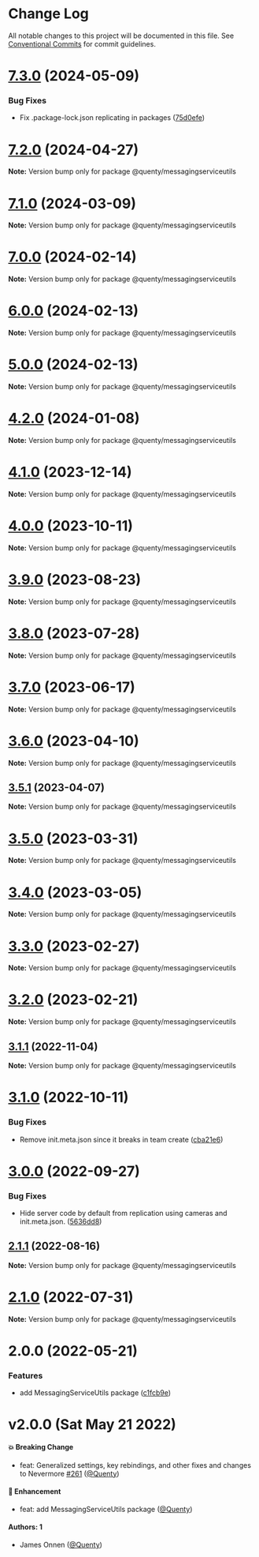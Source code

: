 # Change Log

All notable changes to this project will be documented in this file.
See [Conventional Commits](https://conventionalcommits.org) for commit guidelines.

# [7.3.0](https://github.com/Quenty/NevermoreEngine/compare/@quenty/messagingserviceutils@7.2.0...@quenty/messagingserviceutils@7.3.0) (2024-05-09)


### Bug Fixes

* Fix .package-lock.json replicating in packages ([75d0efe](https://github.com/Quenty/NevermoreEngine/commit/75d0efeef239f221d93352af71a5b3e930ec23c5))





# [7.2.0](https://github.com/Quenty/NevermoreEngine/compare/@quenty/messagingserviceutils@7.1.0...@quenty/messagingserviceutils@7.2.0) (2024-04-27)

**Note:** Version bump only for package @quenty/messagingserviceutils





# [7.1.0](https://github.com/Quenty/NevermoreEngine/compare/@quenty/messagingserviceutils@7.0.0...@quenty/messagingserviceutils@7.1.0) (2024-03-09)

**Note:** Version bump only for package @quenty/messagingserviceutils





# [7.0.0](https://github.com/Quenty/NevermoreEngine/compare/@quenty/messagingserviceutils@6.0.0...@quenty/messagingserviceutils@7.0.0) (2024-02-14)

**Note:** Version bump only for package @quenty/messagingserviceutils





# [6.0.0](https://github.com/Quenty/NevermoreEngine/compare/@quenty/messagingserviceutils@5.0.0...@quenty/messagingserviceutils@6.0.0) (2024-02-13)

**Note:** Version bump only for package @quenty/messagingserviceutils





# [5.0.0](https://github.com/Quenty/NevermoreEngine/compare/@quenty/messagingserviceutils@4.2.0...@quenty/messagingserviceutils@5.0.0) (2024-02-13)

**Note:** Version bump only for package @quenty/messagingserviceutils





# [4.2.0](https://github.com/Quenty/NevermoreEngine/compare/@quenty/messagingserviceutils@4.1.0...@quenty/messagingserviceutils@4.2.0) (2024-01-08)

**Note:** Version bump only for package @quenty/messagingserviceutils





# [4.1.0](https://github.com/Quenty/NevermoreEngine/compare/@quenty/messagingserviceutils@4.0.0...@quenty/messagingserviceutils@4.1.0) (2023-12-14)

**Note:** Version bump only for package @quenty/messagingserviceutils





# [4.0.0](https://github.com/Quenty/NevermoreEngine/compare/@quenty/messagingserviceutils@3.9.0...@quenty/messagingserviceutils@4.0.0) (2023-10-11)

**Note:** Version bump only for package @quenty/messagingserviceutils





# [3.9.0](https://github.com/Quenty/NevermoreEngine/compare/@quenty/messagingserviceutils@3.8.0...@quenty/messagingserviceutils@3.9.0) (2023-08-23)

**Note:** Version bump only for package @quenty/messagingserviceutils





# [3.8.0](https://github.com/Quenty/NevermoreEngine/compare/@quenty/messagingserviceutils@3.7.0...@quenty/messagingserviceutils@3.8.0) (2023-07-28)

**Note:** Version bump only for package @quenty/messagingserviceutils





# [3.7.0](https://github.com/Quenty/NevermoreEngine/compare/@quenty/messagingserviceutils@3.6.0...@quenty/messagingserviceutils@3.7.0) (2023-06-17)

**Note:** Version bump only for package @quenty/messagingserviceutils





# [3.6.0](https://github.com/Quenty/NevermoreEngine/compare/@quenty/messagingserviceutils@3.5.1...@quenty/messagingserviceutils@3.6.0) (2023-04-10)

**Note:** Version bump only for package @quenty/messagingserviceutils





## [3.5.1](https://github.com/Quenty/NevermoreEngine/compare/@quenty/messagingserviceutils@3.5.0...@quenty/messagingserviceutils@3.5.1) (2023-04-07)

**Note:** Version bump only for package @quenty/messagingserviceutils





# [3.5.0](https://github.com/Quenty/NevermoreEngine/compare/@quenty/messagingserviceutils@3.4.0...@quenty/messagingserviceutils@3.5.0) (2023-03-31)

**Note:** Version bump only for package @quenty/messagingserviceutils





# [3.4.0](https://github.com/Quenty/NevermoreEngine/compare/@quenty/messagingserviceutils@3.3.0...@quenty/messagingserviceutils@3.4.0) (2023-03-05)

**Note:** Version bump only for package @quenty/messagingserviceutils





# [3.3.0](https://github.com/Quenty/NevermoreEngine/compare/@quenty/messagingserviceutils@3.2.0...@quenty/messagingserviceutils@3.3.0) (2023-02-27)

**Note:** Version bump only for package @quenty/messagingserviceutils





# [3.2.0](https://github.com/Quenty/NevermoreEngine/compare/@quenty/messagingserviceutils@3.1.1...@quenty/messagingserviceutils@3.2.0) (2023-02-21)

**Note:** Version bump only for package @quenty/messagingserviceutils





## [3.1.1](https://github.com/Quenty/NevermoreEngine/compare/@quenty/messagingserviceutils@3.1.0...@quenty/messagingserviceutils@3.1.1) (2022-11-04)

**Note:** Version bump only for package @quenty/messagingserviceutils





# [3.1.0](https://github.com/Quenty/NevermoreEngine/compare/@quenty/messagingserviceutils@3.0.0...@quenty/messagingserviceutils@3.1.0) (2022-10-11)


### Bug Fixes

* Remove init.meta.json since it breaks in team create ([cba21e6](https://github.com/Quenty/NevermoreEngine/commit/cba21e602b50ea3799044eae9cb690d1cd9c88ec))





# [3.0.0](https://github.com/Quenty/NevermoreEngine/compare/@quenty/messagingserviceutils@2.1.1...@quenty/messagingserviceutils@3.0.0) (2022-09-27)


### Bug Fixes

* Hide server code by default from replication using cameras and init.meta.json. ([5636dd8](https://github.com/Quenty/NevermoreEngine/commit/5636dd8cafe68db4571ed214a82b84698f2f74c0))





## [2.1.1](https://github.com/Quenty/NevermoreEngine/compare/@quenty/messagingserviceutils@2.1.0...@quenty/messagingserviceutils@2.1.1) (2022-08-16)

**Note:** Version bump only for package @quenty/messagingserviceutils





# [2.1.0](https://github.com/Quenty/NevermoreEngine/compare/@quenty/messagingserviceutils@2.0.0...@quenty/messagingserviceutils@2.1.0) (2022-07-31)

**Note:** Version bump only for package @quenty/messagingserviceutils





# 2.0.0 (2022-05-21)


### Features

* add MessagingServiceUtils package ([c1fcb9e](https://github.com/Quenty/NevermoreEngine/commit/c1fcb9e0ddd9733a6754fa46168fd2a9473f400b))





# v2.0.0 (Sat May 21 2022)

#### 💥 Breaking Change

- feat: Generalized settings, key rebindings, and other fixes and changes to Nevermore [#261](https://github.com/Quenty/NevermoreEngine/pull/261) ([@Quenty](https://github.com/Quenty))

#### 🚀 Enhancement

- feat: add MessagingServiceUtils package ([@Quenty](https://github.com/Quenty))

#### Authors: 1

- James Onnen ([@Quenty](https://github.com/Quenty))
